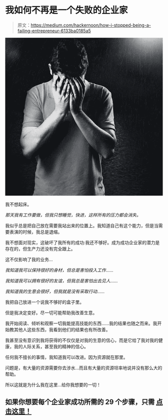# 我如何不再是一个失败的企业家

> 原文：<https://medium.com/hackernoon/how-i-stopped-being-a-failing-entrepreneur-6133ba0185a5>

![](img/8ad944a23581657a98856d2ad7911655.png)

我不想起床。

*那天我有工作要做，但我只想睡觉，快进，这样所有的压力都会消失。*

我似乎总是把自己放在需要我站出来的位置上。我知道自己有这个能力，但是当需要表演的时候，我总是退缩。

我不想面对现实，这破坏了我所有的成功:我还不够好。成为成功企业家的潜力是存在的，但生产力还没有完全跟上。

这不仅影响了我的业务…

*我知道我可以保持很好的身材，但总是害怕投入工作……*

*我知道我可以拥有很好的友谊，但我总是害怕出去见人……*

*我知道我的生意会很好，但我就是没有采取行动……*

我把自己放进一个说我不够好的盒子里。

但是我决定变好。尽一切可能帮助我改善生意。

我开始阅读、倾听和观察一切我能提高技能的东西……我的结果也随之而来。我开始教其他人这些东西，我看到他们的结果也有所改善。

我甚至没有意识到我将获得的不仅仅是对我的生意的信心，而是它给了我对我的健康，我的人际关系，甚至我的精神的信心。

任何我不擅长的事情，我知道我可以改进。因为资源就在那里。

问题是，有大量的资源需要你去涉水…而且有大量的资源坦率地说并没有那么大的帮助。

所以这就是为什么我在这里…给你我想要的一切！

## 如果你想要每个企业家成功所需的 29 个步骤，只需 [**点击这里！**](http://m.me/MillennialSkills)